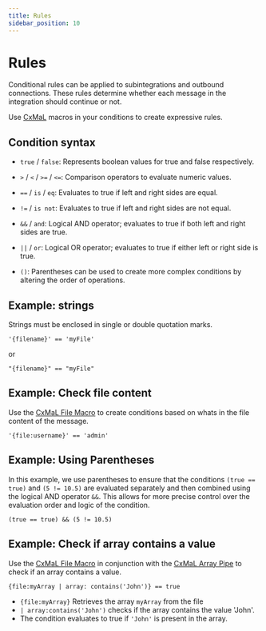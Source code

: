 ```yaml
---
title: Rules
sidebar_position: 10
---
```


# Rules

Conditional rules can be applied to subintegrations and outbound connections. These rules determine whether each message in the integration should continue or not.

Use [CxMaL](/integrations/cxmal/connxio-macro-language) macros in your conditions to create expressive rules.

## Condition syntax

* `true` / `false`: Represents boolean values for true and false respectively.

* `>` / `<` / `>=` / `<=`: Comparison operators to evaluate numeric values.

* `==` / `is` / `eq`: Evaluates to true if left and right sides are equal.

* `!=` / `is not`: Evaluates to true if left and right sides are not equal.

* `&&` / `and`: Logical AND operator; evaluates to true if both left and right sides are true.

* `||` / `or`: Logical OR operator; evaluates to true if either left or right side is true.

* `()`: Parentheses can be used to create more complex conditions by altering the order of operations.

## Example: strings

Strings must be enclosed in single or double quotation marks.

```
'{filename}' == 'myFile'
```
or
```
"{filename}" == "myFile"
```

## Example: Check file content

Use the [CxMaL File Macro](/integrations/cxmal/macros/file.md) to create conditions based on whats in the file content of the message.

```
'{file:username}' == 'admin'
```


## Example: Using Parentheses

In this example, we use parentheses to ensure that the conditions `(true == true)` and `(5 != 10.5)` are evaluated separately and then combined using the logical AND operator `&&`. This allows for more precise control over the evaluation order and logic of the condition.
```
(true == true) && (5 != 10.5)
```

## Example: Check if array contains a value

Use the [CxMaL File Macro](/integrations/cxmal/macros/file.md) in conjunction with the [CxMaL Array Pipe](/integrations/cxmal/pipes/array.md) to check if an array contains a value.

```
{file:myArray | array: contains('John')} == true
```

* ```{file:myArray}``` Retrieves the array ```myArray``` from the file
* ```| array:contains('John')``` checks if the array contains the value 'John'.
* The condition evaluates to true if ```'John'``` is present in the array.